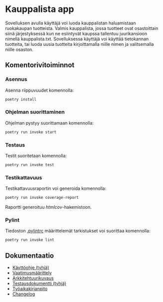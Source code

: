 # Kauppalista app 

Sovelluksen avulla käyttäjä voi luoda kauppalistan haluamistaan ruokakaupan tuotteista. Valmis kauppalista, jossa tuotteet ovat osastoittain siinä järjestyksessä kun ne esiintyvät kaupssa tallentuu juurikansioon nimellä kauppalista.txt. Sovelluksessa käyttäjä voi käyttää tietokannan tuotteita, tai luoda uusia tuotteita kirjoittamalla niille nimen ja valitsemalla niille osaston.  

## Komentorivitoiminnot

### Asennus

Asenna riippuvuudet komennolla:

```bash
poetry install
```

### Ohjelman suorittaminen

Ohjelman pystyy suorittamaan komennolla:

```bash
poetry run invoke start
```
### Testaus

Testit suoritetaan komennolla:

```bash
poetry run invoke test
```

### Testikattavuus

Testikattavuusraportin voi generoida komennolla:

```bash
poetry run invoke coverage-report
```

Raportti generoituu _htmlcov_-hakemistoon.

### Pylint

Tiedoston [.pylintrc](./.pylintrc) määrittelemät tarkistukset voi suorittaa komennolla:

```bash
poetry run invoke lint
```
## Dokumentaatio

- [Käyttöohje (tyhjä)](./dokumentaatio/kayttoohje.md)
- [Vaatimusmäärittely](./dokumentaatio/vaatimusmaarittely.md)
- [Arkkitehtuurikuvaus](./dokumentaatio/arkkitehtuuri.md)
- [Testausdokumentti (tyhjä)](./dokumentaatio/testaus.md)
- [Työaikakirjanpito](./dokumentaatio/tuntikirjanpito.md)
- [Changelog](./dokumentaatio/changelog.md)
